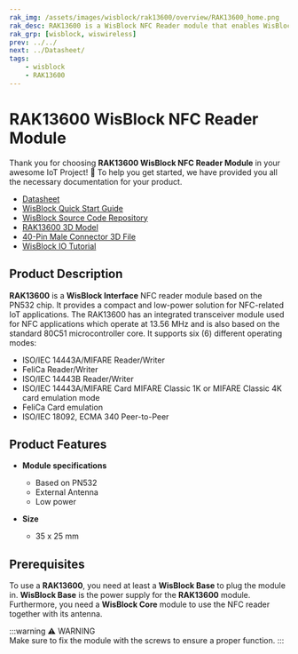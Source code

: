 ```yaml
---
rak_img: /assets/images/wisblock/rak13600/overview/RAK13600_home.png
rak_desc: RAK13600 is a WisBlock NFC Reader module that enables WisBlock projects to scan NFC and RFID-enabled devices, as well as tags.
rak_grp: [wisblock, wiswireless]
prev: ../../
next: ../Datasheet/
tags:
    - wisblock
    - RAK13600
---
```


# RAK13600 WisBlock NFC Reader Module

Thank you for choosing **RAK13600 WisBlock NFC Reader Module** in your awesome IoT Project! 🎉 To help you get started, we have provided you all the necessary documentation for your product.

* [Datasheet](../Datasheet/)
* <a href="../../Quickstart/" target="_blank">WisBlock Quick Start Guide</a>
* [WisBlock Source Code Repository](https://github.com/RAKWireless/WisBlock/)
* [RAK13600 3D Model](https://downloads.rakwireless.com/3D_File/WisBlock/3D_RAK13600.stp)
* [40-Pin Male Connector 3D File](https://downloads.rakwireless.com/3D_File/Accessory/WisConnector/M40S1003K6M.stp)
* [WisBlock IO Tutorial](/Knowledge-Hub/Learn/WisBlock-IO-Tutorial/)


## Product Description

**RAK13600** is a **WisBlock Interface** NFC reader module based on the PN532 chip. It provides a compact and low-power solution for NFC-related IoT applications. The RAK13600 has an integrated transceiver module used for NFC applications which operate at 13.56&nbsp;MHz and is also based on the standard 80C51 microcontroller core. It supports six (6) different operating modes:


- ISO/IEC 14443A/MIFARE Reader/Writer
- FeliCa Reader/Writer
- ISO/IEC 14443B Reader/Writer
- ISO/IEC 14443A/MIFARE Card MIFARE Classic 1K or MIFARE Classic 4K card emulation mode
- FeliCa Card emulation
- ISO/IEC 18092, ECMA 340 Peer-to-Peer

## Product Features


* **Module specifications**    
    * Based on PN532   
    * External Antenna   
    * Low power    

* **Size**    
    * 35 x 25&nbsp;mm  

## Prerequisites

To use a **RAK13600**, you need at least a **WisBlock Base** to plug the module in. **WisBlock Base** is the power supply for the **RAK13600** module. Furthermore, you need a **WisBlock Core** module to use the NFC reader together with its antenna.   

:::warning ⚠️ WARNING    
Make sure to fix the module with the screws to ensure a proper function. 
:::